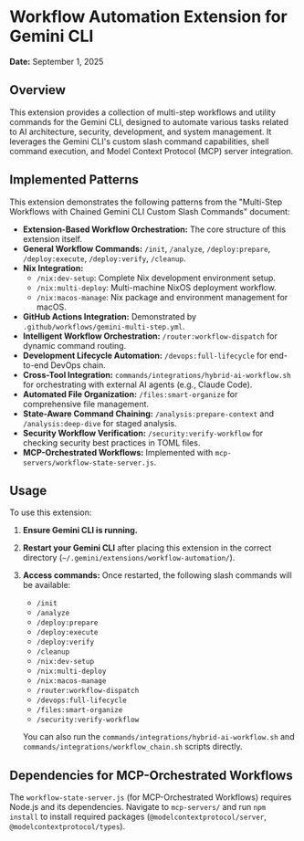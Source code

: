 # Workflow Automation Extension for Gemini CLI

**Date:** September 1, 2025

## Overview

This extension provides a collection of multi-step workflows and utility commands for the Gemini CLI, designed to automate various tasks related to AI architecture, security, development, and system management. It leverages the Gemini CLI's custom slash command capabilities, shell command execution, and Model Context Protocol (MCP) server integration.

## Implemented Patterns

This extension demonstrates the following patterns from the "Multi-Step Workflows with Chained Gemini CLI Custom Slash Commands" document:

*   **Extension-Based Workflow Orchestration:** The core structure of this extension itself.
*   **General Workflow Commands:** `/init`, `/analyze`, `/deploy:prepare`, `/deploy:execute`, `/deploy:verify`, `/cleanup`.
*   **Nix Integration:**
    *   `/nix:dev-setup`: Complete Nix development environment setup.
    *   `/nix:multi-deploy`: Multi-machine NixOS deployment workflow.
    *   `/nix:macos-manage`: Nix package and environment management for macOS.
*   **GitHub Actions Integration:** Demonstrated by `.github/workflows/gemini-multi-step.yml`.
*   **Intelligent Workflow Orchestration:** `/router:workflow-dispatch` for dynamic command routing.
*   **Development Lifecycle Automation:** `/devops:full-lifecycle` for end-to-end DevOps chain.
*   **Cross-Tool Integration:** `commands/integrations/hybrid-ai-workflow.sh` for orchestrating with external AI agents (e.g., Claude Code).
*   **Automated File Organization:** `/files:smart-organize` for comprehensive file management.
*   **State-Aware Command Chaining:** `/analysis:prepare-context` and `/analysis:deep-dive` for staged analysis.
*   **Security Workflow Verification:** `/security:verify-workflow` for checking security best practices in TOML files.
*   **MCP-Orchestrated Workflows:** Implemented with `mcp-servers/workflow-state-server.js`.

## Usage

To use this extension:

1.  **Ensure Gemini CLI is running.**
2.  **Restart your Gemini CLI** after placing this extension in the correct directory (`~/.gemini/extensions/workflow-automation/`).
3.  **Access commands:** Once restarted, the following slash commands will be available:
    *   `/init`
    *   `/analyze`
    *   `/deploy:prepare`
    *   `/deploy:execute`
    *   `/deploy:verify`
    *   `/cleanup`
    *   `/nix:dev-setup`
    *   `/nix:multi-deploy`
    *   `/nix:macos-manage`
    *   `/router:workflow-dispatch`
    *   `/devops:full-lifecycle`
    *   `/files:smart-organize`
    *   `/security:verify-workflow`

    You can also run the `commands/integrations/hybrid-ai-workflow.sh` and `commands/integrations/workflow_chain.sh` scripts directly.

## Dependencies for MCP-Orchestrated Workflows

The `workflow-state-server.js` (for MCP-Orchestrated Workflows) requires Node.js and its dependencies. Navigate to `mcp-servers/` and run `npm install` to install required packages (`@modelcontextprotocol/server`, `@modelcontextprotocol/types`).
